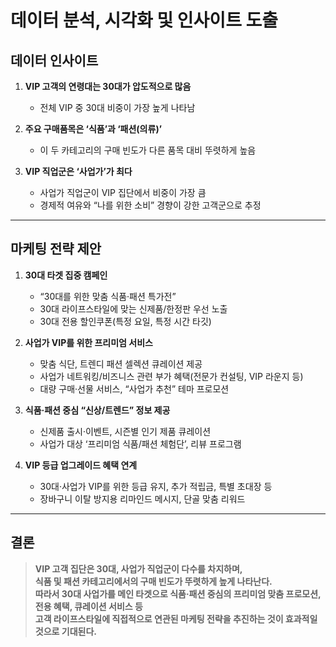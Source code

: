 # 데이터 분석, 시각화 및 인사이트 도출

## 데이터 인사이트

1. **VIP 고객의 연령대는 30대가 압도적으로 많음**
   - 전체 VIP 중 30대 비중이 가장 높게 나타남

2. **주요 구매품목은 ‘식품’과 ‘패션(의류)’**
   - 이 두 카테고리의 구매 빈도가 다른 품목 대비 뚜렷하게 높음

3. **VIP 직업군은 ‘사업가’가 최다**
   - 사업가 직업군이 VIP 집단에서 비중이 가장 큼
   - 경제적 여유와 “나를 위한 소비” 경향이 강한 고객군으로 추정

---

## 마케팅 전략 제안

1. **30대 타겟 집중 캠페인**
   - “30대를 위한 맞춤 식품·패션 특가전”
   - 30대 라이프스타일에 맞는 신제품/한정판 우선 노출
   - 30대 전용 할인쿠폰(특정 요일, 특정 시간 타깃)

2. **사업가 VIP를 위한 프리미엄 서비스**
   - 맞춤 식단, 트렌디 패션 셀렉션 큐레이션 제공
   - 사업가 네트워킹/비즈니스 관련 부가 혜택(전문가 컨설팅, VIP 라운지 등)
   - 대량 구매·선물 서비스, “사업가 추천” 테마 프로모션

3. **식품·패션 중심 “신상/트렌드” 정보 제공**
   - 신제품 출시·이벤트, 시즌별 인기 제품 큐레이션
   - 사업가 대상 ‘프리미엄 식품/패션 체험단’, 리뷰 프로그램

4. **VIP 등급 업그레이드 혜택 연계**
   - 30대·사업가 VIP를 위한 등급 유지, 추가 적립금, 특별 초대장 등
   - 장바구니 이탈 방지용 리마인드 메시지, 단골 맞춤 리워드

---

## 결론

> **VIP 고객 집단은 30대, 사업가 직업군이 다수를 차지하며,  
> 식품 및 패션 카테고리에서의 구매 빈도가 뚜렷하게 높게 나타난다.  
> 따라서 30대 사업가를 메인 타겟으로 식품·패션 중심의 프리미엄 맞춤 프로모션, 전용 혜택, 큐레이션 서비스 등  
> 고객 라이프스타일에 직접적으로 연관된 마케팅 전략을 추진하는 것이 효과적일 것으로 기대된다.**
